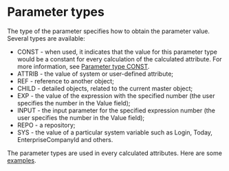 # Parameter types

The type of the parameter specifies how to obtain the parameter value. Several types are available:

- CONST - when used, it indicates that the value for this parameter type would be a constant for every calculation of the calculated attribute. For more  information, see [Parameter type CONST](parameter-type-const.md).
- ATTRIB - the value of system or user-defined attribute;
- REF - reference to another object;
- CHILD - detailed objects, related to the current master object;
- EXP - the value of the expression with the specified number (the user specifies the number in the Value field);
- INPUT - the input parameter for the specified expression number (the user specifies the number in the Value field);
- REPO - a repository;
- SYS - the value of a particular system variable such as Login, Today, EnterpriseCompanyId and others.

The parameter types are used in every calculated attributes. Here are some [examples](https://docs.erp.net/tech/advanced/calculated-attributes/examples/index.html).
